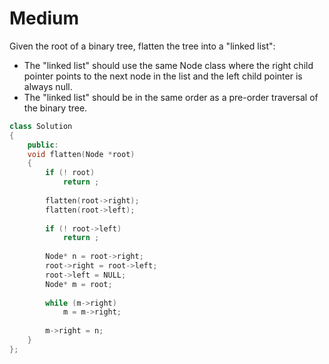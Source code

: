 # Medium

Given the root of a binary tree, flatten the tree into a "linked list":

- The "linked list" should use the same Node class where the right child pointer points to the next node in the list and the left child pointer is always null.
- The "linked list" should be in the same order as a pre-order traversal of the binary tree.

```cpp
class Solution
{
    public:
    void flatten(Node *root)
    {
        if (! root)
            return ;
            
        flatten(root->right);
        flatten(root->left);
        
        if (! root->left)
            return ;
            
        Node* n = root->right;
        root->right = root->left;
        root->left = NULL;
        Node* m = root;
        
        while (m->right)
            m = m->right;
            
        m->right = n;
    }
};
```
